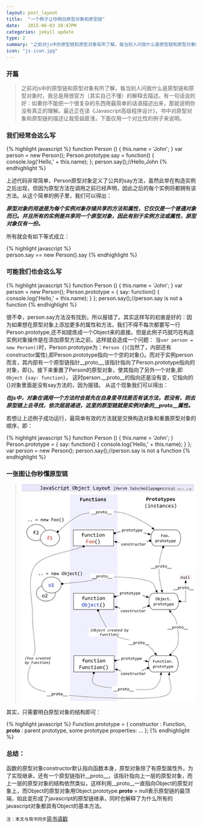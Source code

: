 ```yaml
---
layout: post_layout
title:  "一个例子让你明白原型对象和原型链"
date:   2015-06-03 10:47PM
categories: jekyll update
type: 2
summary: "之前对js中的原型链和原型对象有所了解，每当别人问我什么是原型链和原型对象时，我总是用很官方（其实自己不懂）的解释去描述。有一句话说的好：如果你不能把一个很复杂的东西用最简单的话语描述出来，那就说明你没有真正的理解。最近正在读《Javascript高级程序设计》，书中对原型对象和原型链的描述让我受益匪浅，下面仅用一个对比性的例子来说明。"
icon: "js-icon.jpg"
---
```

### 开篇

>之前对js中的原型链和原型对象有所了解，每当别人问我什么是原型链和原型对象时，我总是用很官方（其实自己不懂）的解释去描述。有一句话说的好：如果你不能把一个很复杂的东西用最简单的话语描述出来，那就说明你没有真正的理解。最近正在读《Javascript高级程序设计》，书中对原型对象和原型链的描述让我受益匪浅，下面仅用一个对比性的例子来说明。



### 我们经常会这么写

{% highlight javascript %}
    function Person () {
        this.name = 'John';
    }
    var person = new Person();
    Person.prototype.say = function() {
        console.log('Hello,' + this.name);
    };
    person.say();//Hello,John
{% endhighlight %}

上述代码非常简单，Person原型对象定义了公共的say方法，虽然此举在构造实例之后出现，但因为原型方法在调用之前已经声明，因此之后的每个实例将都拥有该方法。从这个简单的例子里，我们可以得出：

***原型对象的用途是为每个实例对象存储共享的方法和属性，它仅仅是一个普通对象而已。并且所有的实例是共享同一个原型对象，因此有别于实例方法或属性，原型对象仅有一份。***

所有就会有如下等式成立：

{% highlight javascript %}                
    person.say == new Person().say
{% endhighlight %}


###  可能我们也会这么写
{% highlight javascript %}
    function Person () {
        this.name = 'John';
    }
    var person = new Person();
    Person.prototype = {
        say: function() {
            console.log('Hello,' + this.name);
        }
    };
    person.say();//person.say is not a function
{% endhighlight %}

很不幸，person.say方法没有找到，所以报错了。其实这样写的初衷是好的：因为如果想在原型对象上添加更多的属性和方法，我们不得不每次都要写一行Person.prototype,还不如提炼成一个Object来的直接。但是此例子巧就巧在构造实例对象操作是在添加原型方法之前，这样就会造成一个问题：
 当`var person = new Person()`时，Person.prototype为：`Person {}`(当然了，内部还有constructor属性),即Person.prototype指向一个空的对象{}。而对于实例person而言，其内部有一个原型链指针__proto__,该指针指向了Person.prototype指向的对象，即{}。接下来重置了Person的原型对象，使其指向了另外一个对象,即
 `Object {say: function}`，
 这时person.__proto__的指向还是没有变，它指向的{}对象里面是没有say方法的，因为报错。
 从这个现象我们可以得出：

 ***在js中，对象在调用一个方法时会首先在自身里寻找是否有该方法，若没有，则去原型链上去寻找，依次层层递进，这里的原型链就是实例对象的__proto__属性。***

若想让上述例子成功运行，最简单有效的方法就是交换构造对象和重置原型对象的顺序，即：

{% highlight javascript %}
    function Person () {
        this.name = 'John';
    }
    Person.prototype = {
        say: function() {
            console.log('Hello,' + this.name);
        }
    };
    var person = new Person();
    person.say();//person.say is not a function
{% endhighlight %}

### 一张图让你秒懂原型链

> ![](/../img/yuanxinglian.jpg)

其实，只需要明白原型对象的结构即可：

{% highlight javascript %}
    Function.prototype = {
        constructor : Function,
        __proto__ : parent prototype,
        some prototype properties: ...
    };
{% endhighlight %}

### 总结：

函数的原型对象constructor默认指向函数本身，原型对象除了有原型属性外，为了实现继承，还有一个原型链指针__proto__，该指针指向上一层的原型对象，而上一层的原型对象的结构依然类似，这样利用__proto__一直指向Object的原型对象上，而Object的原型对象用Object.prototype.__proto__ = null表示原型链的最顶端，如此变形成了javascript的原型链继承，同时也解释了为什么所有的javascript对象都具有Object的基本方法。

`注：本文与简书同步`[简书请戳](#http://www.jianshu.com/p/1e402922ee32/)
